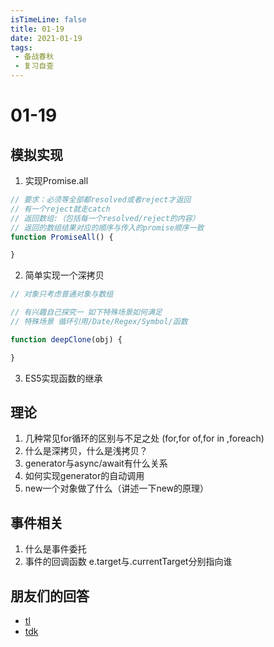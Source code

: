 ```yaml
---
isTimeLine: false
title: 01-19
date: 2021-01-19
tags:
 - 备战春秋
 - 复习自查
---
```

# 01-19

## 模拟实现
1. 实现Promise.all
```js
// 要求：必须等全部都resolved或者reject才返回
// 有一个reject就走catch
// 返回数组:（包括每一个resolved/reject的内容）
// 返回的数组结果对应的顺序与传入的promise顺序一致
function PromiseAll() {

}
```
2. 简单实现一个深拷贝
```js
// 对象只考虑普通对象与数组

// 有兴趣自己探究一 如下特殊场景如何满足
// 特殊场景 循环引用/Date/Regex/Symbol/函数

function deepClone(obj) {

}
```
3. ES5实现函数的继承

## 理论
1. 几种常见for循环的区别与不足之处 (for,for of,for in ,foreach)
2. 什么是深拷贝，什么是浅拷贝？
3. generator与async/await有什么关系
4. 如何实现generator的自动调用
5. new一个对象做了什么（讲述一下new的原理）

## 事件相关
1. 什么是事件委托
2. 事件的回调函数 e.target与.currentTarget分别指向谁

## 朋友们的回答
* [tl](https://juejin.cn/post/6919313083500494856/)
* [tdk](https://www.cnblogs.com/dark-duck/p/14305622.html)
